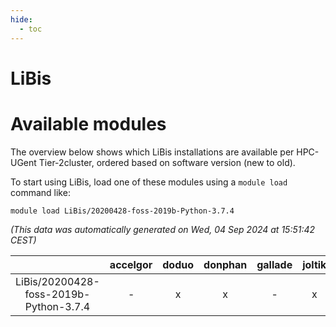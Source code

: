 ```yaml
---
hide:
  - toc
---
```


LiBis
=====

# Available modules


The overview below shows which LiBis installations are available per HPC-UGent Tier-2cluster, ordered based on software version (new to old).

To start using LiBis, load one of these modules using a `module load` command like:

```shell
module load LiBis/20200428-foss-2019b-Python-3.7.4
```

*(This data was automatically generated on Wed, 04 Sep 2024 at 15:51:42 CEST)*  

| |accelgor|doduo|donphan|gallade|joltik|shinx|skitty|
| :---: | :---: | :---: | :---: | :---: | :---: | :---: | :---: |
|LiBis/20200428-foss-2019b-Python-3.7.4|-|x|x|-|x|-|x|
